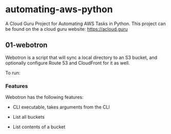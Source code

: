 # automating-aws-python
A Cloud Guru Project for Automating AWS Tasks in Python. This project can be found on the a cloud guru website: https://acloud.guru

## 01-webotron 
Webotron is a script that will sync a local directory to an S3 bucket, and optionally configure Route 53 and CloudFront for it as well. 

To run:  

### Features 

Webotron has the following features:

- CLI executable, takes arguments from the CLI

-  List all buckets

- List contents of a bucket
